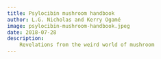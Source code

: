 ```yaml
---
title: Psylocibin mushroom handbook
author: L.G. Nicholas and Kerry Ogamé
image: psylocibin-mushroom-handbook.jpeg
date: 2018-07-28
description:
    Revelations from the weird world of mushroom
---
```

